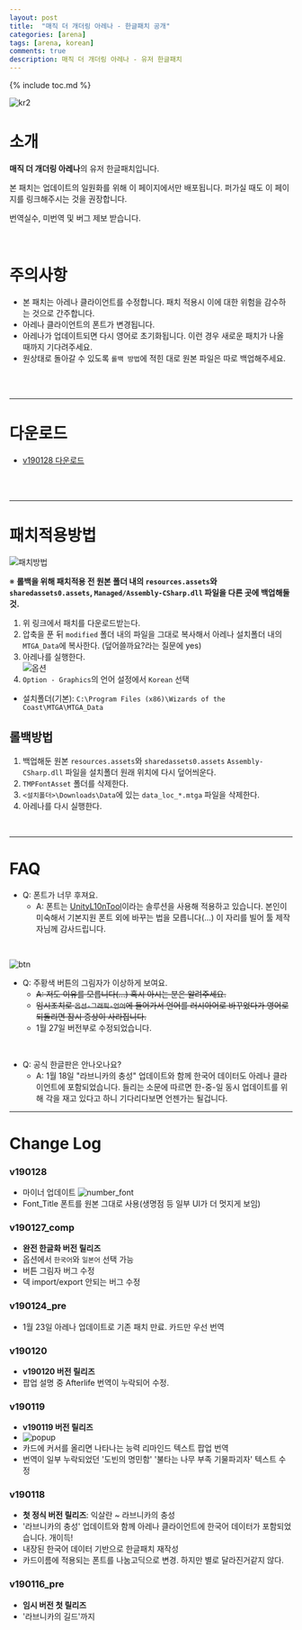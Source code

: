 ```yaml
---
layout: post
title:  "매직 더 개더링 아레나 - 한글패치 공개"
categories: [arena]
tags: [arena, korean]
comments: true
description: 매직 더 개더링 아레나 - 유저 한글패치
---
```


{% include toc.md %}

![kr2](/assets/images/arena/kr2.png)

# 소개
**매직 더 개더링 아레나**의 유저 한글패치입니다.

본 패치는 업데이트의 일원화를 위해 이 페이지에서만 배포됩니다. 퍼가실 때도 이 페이지를 링크해주시는 것을 권장합니다.

번역실수, 미번역 및 버그 제보 받습니다.

<br>

# **주의사항**
* 본 패치는 아레나 클라이언트를 수정합니다. 패치 적용시 이에 대한 위험을 감수하는 것으로 간주합니다.
* 아레나 클라이언트의 폰트가 변경됩니다.
* 아레나가 업데이트되면 다시 영어로 초기화됩니다. 이런 경우 새로운 패치가 나올 때까지 기다려주세요.
* 원상태로 돌아갈 수 있도록 `롤백 방법`에 적힌 대로 원본 파일은 따로 백업해주세요.

<br><br>

------------------------------------

# **다운로드**
 * [v190128 다운로드](https://github.com/youbeebee/MTGArena-kr/releases/download/v190128/MTGArena-kr_v190128.zip)

<br><br>

------------------------------------

# 패치적용방법
![패치방법](/assets/images/arena/patch1.png)

※ **롤백을 위해 패치적용 전 원본 폴더 내의 `resources.assets`와 `sharedassets0.assets`, `Managed/Assembly-CSharp.dll` 파일을 다른 곳에 백업해둘 것.**

 1. 위 링크에서 패치를 다운로드받는다.
 1. 압축을 푼 뒤 `modified` 폴더 내의 파일을 그대로 복사해서 아레나 설치폴더 내의 `MTGA_Data`에 복사한다. (덮어쓸까요?라는 질문에 yes)
 1. 아레나를 실행한다.  
 ![옵션](/assets/images/arena/ko_option.png)
 1. `Option - Graphics`의 언어 설정에서 `Korean` 선택

 * 설치폴더(기본): `C:\Program Files (x86)\Wizards of the Coast\MTGA\MTGA_Data`

## 롤백방법
 1. 백업해둔 원본 `resources.assets`와 `sharedassets0.assets` `Assembly-CSharp.dll` 파일을 설치폴더 원래 위치에 다시 덮어씌운다. 
 1. `TMPFontAsset` 폴더를 삭제한다.
 1. `<설치폴더>\Downloads\Data`에 있는 `data_loc_*.mtga` 파일을 삭제한다.
 1. 아레나를 다시 실행한다.
  
<br>

------------------------------------

# FAQ 
 * Q: 폰트가 너무 후져요.
   * A: 폰트는 [UnityL10nTool](https://github.com/dmc31a42/UnityL10nTool/wiki/Home-ko-KR)이라는 솔루션을 사용해 적용하고 있습니다. 본인이 미숙해서 기본지원 폰트 외에 바꾸는 법을 모릅니다(...) 이 자리를 빌어 툴 제작자님께 감사드립니다.

<br>

![btn](/assets/images/arena/btn_font2.png)
 * Q: 주황색 버튼의 그림자가 이상하게 보여요.
   * <del>A: 저도 이유를 모릅니다(...) 혹시 아시는 분은 알려주세요.</del>
   * <del>임시조치로 `옵션-그래픽-언어`에 들어가서 언어를 러시아어로 바꾸었다가 영어로 되돌리면 잠시 증상이 사라집니다.</del>
   * 1월 27일 버전부로 수정되었습니다.

<br>

 * Q: 공식 한글판은 안나오나요?
   * A: 1월 18일 "라브니카의 충성" 업데이트와 함께 한국어 데이터도 아레나 클라이언트에 포함되었습니다. 들리는 소문에 따르면 한-중-일 동시 업데이트를 위해 각을 재고 있다고 하니 기다리다보면 언젠가는 될겁니다.

------------------------------------

# Change Log
### v190128
* 마이너 업데이트
![number_font](/assets/images/arena/number_font.png)
* Font_Title 폰트를 원본 그대로 사용(생명점 등 일부 UI가 더 멋지게 보임)

### v190127_comp
* **완전 한글화 버전 릴리즈**
* 옵션에서 `한국어`와 `일본어` 선택 가능
* 버튼 그림자 버그 수정
* 덱 import/export 안되는 버그 수정

### v190124_pre
* 1월 23일 아레나 업데이트로 기존 패치 만료. 카드만 우선 번역

### v190120
* **v190120 버전 릴리즈**
* 팝업 설명 중 Afterlife 번역이 누락되어 수정.

### v190119
* **v190119 버전 릴리즈**
* ![popup](/assets/images/arena/remind_popup.png)
* 카드에 커서를 올리면 나타나는 능력 리마인드 텍스트 팝업 번역
* 번역이 일부 누락되었던 '도빈의 명민함' '불타는 나무 부족 기물파괴자' 텍스트 수정

### v190118
* **첫 정식 버전 릴리즈**: 익살란 ~ 라브니카의 충성
* '라브니카의 충성' 업데이트와 함께 아레나 클라이언트에 한국어 데이터가 포함되었습니다. 개이득!
* 내장된 한국어 데이터 기반으로 한글패치 재작성
* 카드이름에 적용되는 폰트를 나눔고딕으로 변경. 하지만 별로 달라진거같지 않다.

### v190116_pre
* **임시 버전 첫 릴리즈**
* '라브니카의 길드'까지
